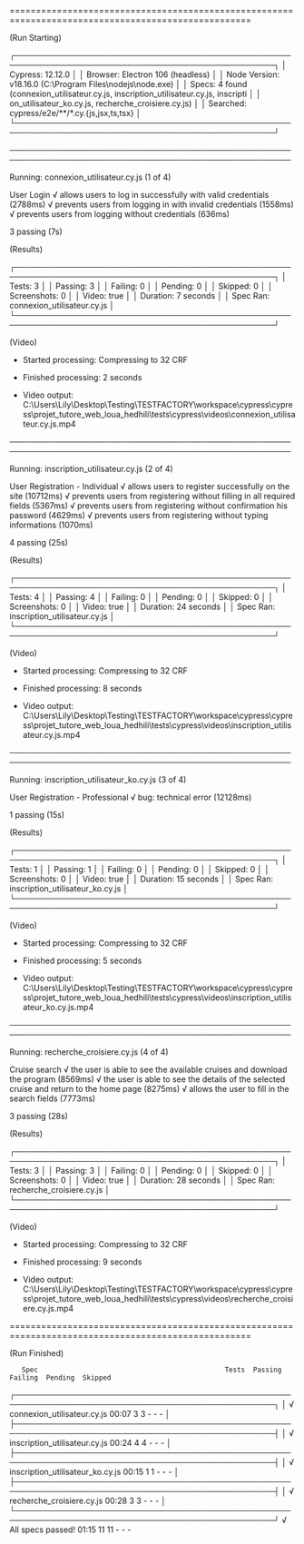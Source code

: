 

====================================================================================================

  (Run Starting)

  ┌────────────────────────────────────────────────────────────────────────────────────────────────┐
  │ Cypress:        12.12.0                                                                        │
  │ Browser:        Electron 106 (headless)                                                        │
  │ Node Version:   v18.16.0 (C:\Program Files\nodejs\node.exe)                                    │
  │ Specs:          4 found (connexion_utilisateur.cy.js, inscription_utilisateur.cy.js, inscripti │
  │                 on_utilisateur_ko.cy.js, recherche_croisiere.cy.js)                            │
  │ Searched:       cypress/e2e/**/*.cy.{js,jsx,ts,tsx}                                            │
  └────────────────────────────────────────────────────────────────────────────────────────────────┘


────────────────────────────────────────────────────────────────────────────────────────────────────
                                                                                                    
  Running:  connexion_utilisateur.cy.js                                                     (1 of 4)


  User Login
    √ allows users to log in successfully with valid credentials (2788ms)
    √ prevents users from logging in with invalid credentials (1558ms)
    √ prevents users from logging without credentials (636ms)


  3 passing (7s)


  (Results)

  ┌────────────────────────────────────────────────────────────────────────────────────────────────┐
  │ Tests:        3                                                                                │
  │ Passing:      3                                                                                │
  │ Failing:      0                                                                                │
  │ Pending:      0                                                                                │
  │ Skipped:      0                                                                                │
  │ Screenshots:  0                                                                                │
  │ Video:        true                                                                             │
  │ Duration:     7 seconds                                                                        │
  │ Spec Ran:     connexion_utilisateur.cy.js                                                      │
  └────────────────────────────────────────────────────────────────────────────────────────────────┘


  (Video)

  -  Started processing:  Compressing to 32 CRF                                                     
  -  Finished processing: 2 seconds                                                  

  -  Video output: C:\Users\Lily\Desktop\Testing\TESTFACTORY\workspace\cypress\cypress\projet_tutore_web_loua_hedhili\tests\cypress\videos\connexion_utilisateur.cy.js.mp4


────────────────────────────────────────────────────────────────────────────────────────────────────
                                                                                                    
  Running:  inscription_utilisateur.cy.js                                                   (2 of 4)


  User Registration - Individual
    √ allows users to register successfully on the site (10712ms)
    √ prevents users from registering without filling in all required fields (5367ms)
    √ prevents users from registering without confirmation his password (4629ms)
    √ prevents users from registering without typing informations (1070ms)


  4 passing (25s)


  (Results)

  ┌────────────────────────────────────────────────────────────────────────────────────────────────┐
  │ Tests:        4                                                                                │
  │ Passing:      4                                                                                │
  │ Failing:      0                                                                                │
  │ Pending:      0                                                                                │
  │ Skipped:      0                                                                                │
  │ Screenshots:  0                                                                                │
  │ Video:        true                                                                             │
  │ Duration:     24 seconds                                                                       │
  │ Spec Ran:     inscription_utilisateur.cy.js                                                    │
  └────────────────────────────────────────────────────────────────────────────────────────────────┘


  (Video)

  -  Started processing:  Compressing to 32 CRF                                                     
  -  Finished processing: 8 seconds                                                  

  -  Video output: C:\Users\Lily\Desktop\Testing\TESTFACTORY\workspace\cypress\cypress\projet_tutore_web_loua_hedhili\tests\cypress\videos\inscription_utilisateur.cy.js.mp4


────────────────────────────────────────────────────────────────────────────────────────────────────
                                                                                                    
  Running:  inscription_utilisateur_ko.cy.js                                                (3 of 4)


  User Registration - Professional
    √ bug: technical error (12128ms)


  1 passing (15s)


  (Results)

  ┌────────────────────────────────────────────────────────────────────────────────────────────────┐
  │ Tests:        1                                                                                │
  │ Passing:      1                                                                                │
  │ Failing:      0                                                                                │
  │ Pending:      0                                                                                │
  │ Skipped:      0                                                                                │
  │ Screenshots:  0                                                                                │
  │ Video:        true                                                                             │
  │ Duration:     15 seconds                                                                       │
  │ Spec Ran:     inscription_utilisateur_ko.cy.js                                                 │
  └────────────────────────────────────────────────────────────────────────────────────────────────┘


  (Video)

  -  Started processing:  Compressing to 32 CRF                                                     
  -  Finished processing: 5 seconds                                                  

  -  Video output: C:\Users\Lily\Desktop\Testing\TESTFACTORY\workspace\cypress\cypress\projet_tutore_web_loua_hedhili\tests\cypress\videos\inscription_utilisateur_ko.cy.js.mp4


────────────────────────────────────────────────────────────────────────────────────────────────────
                                                                                                    
  Running:  recherche_croisiere.cy.js                                                       (4 of 4)


  Cruise search
    √ the user is able to see the available cruises and download the program (8569ms)
    √ the user is able to see the details of the selected cruise and return to the home page (8275ms)
    √ allows the user to fill in the search fields (7773ms)


  3 passing (28s)


  (Results)

  ┌────────────────────────────────────────────────────────────────────────────────────────────────┐
  │ Tests:        3                                                                                │
  │ Passing:      3                                                                                │
  │ Failing:      0                                                                                │
  │ Pending:      0                                                                                │
  │ Skipped:      0                                                                                │
  │ Screenshots:  0                                                                                │
  │ Video:        true                                                                             │
  │ Duration:     28 seconds                                                                       │
  │ Spec Ran:     recherche_croisiere.cy.js                                                        │
  └────────────────────────────────────────────────────────────────────────────────────────────────┘


  (Video)

  -  Started processing:  Compressing to 32 CRF                                                     
  -  Finished processing: 9 seconds                                                  

  -  Video output: C:\Users\Lily\Desktop\Testing\TESTFACTORY\workspace\cypress\cypress\projet_tutore_web_loua_hedhili\tests\cypress\videos\recherche_croisiere.cy.js.mp4


====================================================================================================

  (Run Finished)


       Spec                                              Tests  Passing  Failing  Pending  Skipped  
  ┌────────────────────────────────────────────────────────────────────────────────────────────────┐
  │ √  connexion_utilisateur.cy.js              00:07        3        3        -        -        - │
  ├────────────────────────────────────────────────────────────────────────────────────────────────┤
  │ √  inscription_utilisateur.cy.js            00:24        4        4        -        -        - │
  ├────────────────────────────────────────────────────────────────────────────────────────────────┤
  │ √  inscription_utilisateur_ko.cy.js         00:15        1        1        -        -        - │
  ├────────────────────────────────────────────────────────────────────────────────────────────────┤
  │ √  recherche_croisiere.cy.js                00:28        3        3        -        -        - │
  └────────────────────────────────────────────────────────────────────────────────────────────────┘
    √  All specs passed!                        01:15       11       11        -        -        -  

